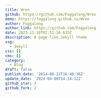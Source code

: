 ```yaml
---
title: Wren
github: https://github.com/Foggalong/Wren
demo: https://foggalong.github.io/Wren
author: Foggalong
author_link: https://github.com/Foggalong
date: 2023-11-28T02:51:16.635Z
description: A page-like Jekyll theme
ssg:
  - Jekyll
css: []
cms: []
category:
  - Blog
draft: false
publish_date: '2014-08-22T16:46:36Z'
update_date: '2024-04-08T14:14:12Z'
github_star: 3
github_fork: 2
---
```

